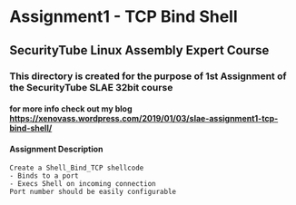 
# Assignment1 - TCP Bind Shell

## SecurityTube Linux Assembly Expert Course

### This directory is created for the purpose of 1st Assignment of the SecurityTube SLAE 32bit course

#### for more info check out my blog https://xenovass.wordpress.com/2019/01/03/slae-assignment1-tcp-bind-shell/

#### Assignment Description

~~~~~~~~~~~~~~~~~~~~~~~~~~~~~~~~~~~~~~~~~~~~~~~~~~~~~~~~~~~~
Create a Shell_Bind_TCP shellcode
- Binds to a port
- Execs Shell on incoming connection
Port number should be easily configurable
~~~~~~~~~~~~~~~~~~~~~~~~~~~~~~~~~~~~~~~~~~~~~~~~~~~~~~~~~~~~
